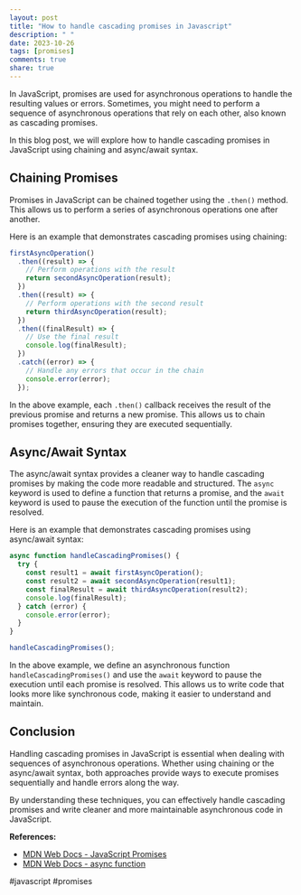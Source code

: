 ```yaml
---
layout: post
title: "How to handle cascading promises in Javascript"
description: " "
date: 2023-10-26
tags: [promises]
comments: true
share: true
---
```


In JavaScript, promises are used for asynchronous operations to handle the resulting values or errors. Sometimes, you might need to perform a sequence of asynchronous operations that rely on each other, also known as cascading promises. 

In this blog post, we will explore how to handle cascading promises in JavaScript using chaining and async/await syntax.

## Chaining Promises

Promises in JavaScript can be chained together using the `.then()` method. This allows us to perform a series of asynchronous operations one after another.

Here is an example that demonstrates cascading promises using chaining:

```javascript
firstAsyncOperation()
  .then((result) => {
    // Perform operations with the result
    return secondAsyncOperation(result);
  })
  .then((result) => {
    // Perform operations with the second result
    return thirdAsyncOperation(result);
  })
  .then((finalResult) => {
    // Use the final result
    console.log(finalResult);
  })
  .catch((error) => {
    // Handle any errors that occur in the chain
    console.error(error);
  });
```

In the above example, each `.then()` callback receives the result of the previous promise and returns a new promise. This allows us to chain promises together, ensuring they are executed sequentially.

## Async/Await Syntax

The async/await syntax provides a cleaner way to handle cascading promises by making the code more readable and structured. The `async` keyword is used to define a function that returns a promise, and the `await` keyword is used to pause the execution of the function until the promise is resolved.

Here is an example that demonstrates cascading promises using async/await syntax:

```javascript
async function handleCascadingPromises() {
  try {
    const result1 = await firstAsyncOperation();
    const result2 = await secondAsyncOperation(result1);
    const finalResult = await thirdAsyncOperation(result2);
    console.log(finalResult);
  } catch (error) {
    console.error(error);
  }
}

handleCascadingPromises();
```

In the above example, we define an asynchronous function `handleCascadingPromises()` and use the `await` keyword to pause the execution until each promise is resolved. This allows us to write code that looks more like synchronous code, making it easier to understand and maintain.

## Conclusion

Handling cascading promises in JavaScript is essential when dealing with sequences of asynchronous operations. Whether using chaining or the async/await syntax, both approaches provide ways to execute promises sequentially and handle errors along the way.

By understanding these techniques, you can effectively handle cascading promises and write cleaner and more maintainable asynchronous code in JavaScript.

**References:**
- [MDN Web Docs - JavaScript Promises](https://developer.mozilla.org/en-US/docs/Web/JavaScript/Reference/Global_Objects/Promise)
- [MDN Web Docs - async function](https://developer.mozilla.org/en-US/docs/Web/JavaScript/Reference/Statements/async_function)

#javascript #promises